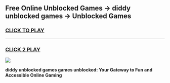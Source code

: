 
## Free Online Unblocked Games → diddy unblocked games → Unblocked Games
<h3>
<a href="https://premium.freeplayer.one?title=diddy_unblocked_games&ref=21F">CLICK TO PLAY</a></h3>
<hr>

<h3>
<a href="https://premium.freeplayer.one?title=diddy_unblocked_games&ref=21F">CLICK 2 PLAY</a>
  
</h3>

<a href="https://premium.freeplayer.one?title=diddy_unblocked_games&ref=21F/"><img src="https://clearcache.store/games.png"></a>


**diddy unblocked games games unblocked: Your Gateway to Fun and Accessible Online Gaming**
